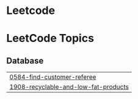 # Leetcode
<!---LeetCode Topics Start-->
# LeetCode Topics
## Database
|  |
| ------- |
| [0584-find-customer-referee](https://github.com/uppaluri16/Leetcode/tree/master/0584-find-customer-referee) |
| [1908-recyclable-and-low-fat-products](https://github.com/uppaluri16/Leetcode/tree/master/1908-recyclable-and-low-fat-products) |
<!---LeetCode Topics End-->